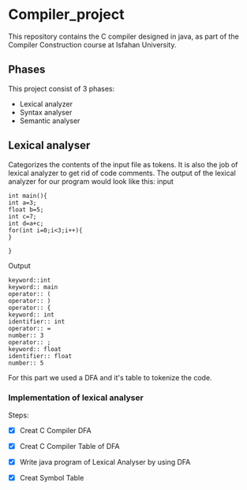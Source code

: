 # Compiler_project
This repository contains the C compiler designed in java, as part of the Compiler Construction course at Isfahan University.

## Phases
This project consist of 3 phases:
* Lexical analyzer
* Syntax analyser
* Semantic analyser

## Lexical analyser
Categorizes the contents of the input file as tokens. It is also the job of lexical analyzer to get rid of code comments. The output of the lexical analyzer for our program would look like this:
input
```
int main(){
int a=3;
float b=5;
int c=7;
int d=a+c;
for(int i=0;i<3;i++){
}

}
```
Output
```
keyword::int
keyword:: main
operator:: (
operator:: )
operator:: {
keyword:: int
identifier:: int
operator:: =
number:: 3
operator:: ;
keyword:: float
identifier:: float
number:: 5
```

For this part we used a DFA and it's table to tokenize the code. 
### Implementation of lexical analyser
Steps:
- [x] Creat C Compiler DFA
- [x] Creat C Compiler Table of DFA
- [x] Write java program of Lexical Analyser by using DFA
- [x] Creat Symbol Table 




